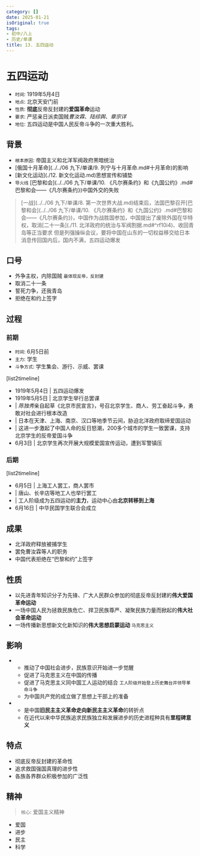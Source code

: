 ```yaml
---
category: []
date: 2025-01-21
isOriginal: true
tags:
- 初中/八上
- 历史/单课
title: 13. 五四运动
---
```

# 五四运动
- `时间`: 1919年5月4日
- `地点`: 北京天安门前
- `性质`: **彻底**反帝反封建的**爱国革命**运动
- `要求`: 严惩亲日派卖国贼*曹汝霖*、*陆综舆*、*章宗详*
- `地位`: 五四运动是中国人民反帝斗争的一次重大胜利。

## 背景
- `根本原因`: 帝国主义和北洋军阀政府黑暗统治
- [俄国十月革命](../../06 九下/单课/9. 列宁与十月革命.md#十月革命)的影响
- [新文化运动](./12. 新文化运动.md)思想宣传和铺垫
- `导火线` [巴黎和会](../../06 九下/单课/10. 《凡尔赛条约》和《九国公约》.md#巴黎和会——《凡尔赛条约》)中国外交的失败

> [一战](../../06 九下/单课/8. 第一次世界大战.md)结束后，法国巴黎召开[巴黎和会](../../06 九下/单课/10. 《凡尔赛条约》和《九国公约》.md#巴黎和会——《凡尔赛条约》)，中国作为战胜国参加，中国提出了废除外国在华特权，取消[二十一条](./11. 北洋政府的统治与军阀割据.md#^rf10i4)、收回青岛等正当要求
> 但是列强操纵会议，要将中国在山东的一切权益移交给日本
> 消息传回国内后，国内不满，五四运动爆发
## 口号
- 外争主权，内除国贼 `最体现反帝，反封建`
- 取消二十一条
- 誓死力争，还我青岛
- 拒绝在和约上签字
## 过程
### 前期
- `时间`: 6月5日前
- `主力`: 学生
- `斗争方式`: 学生集会、游行、示威、罢课

[list2timeline]
- 1919年5月4日 | 五四运动爆发
- 1919年5月5日 | 北京学生举行总罢课
- | *陈独秀*亲自起草《北京市民宣言》，号召北京学生、商人、劳工奋起斗争，勇敢对社会进行根本改造
- | 日本在天津、上海、南京、汉口等地季节云间，胁迫北洋政府取缔爱国运动
- | 这进一步激起了中国人命的反日怒潮，200多个城市的学生一致罢课，支持北京学生的反帝爱国斗争
- 6月3日 | 北京学生再次开展大规模爱国宣传运动，遭到军警镇压
### 后期
[list2timeline]

- 6月5日 | 上海工人罢工，商人罢市
- | 唐山、长辛店等地工人也举行罢工
- | 工人阶级成为五四运动的**主力**，运动中心由**北京转移到上海**
- 6月16日 | 中华民国学生联合会成立
## 成果
- 北洋政府释放被捕学生
- 罢免曹汝霖等人的职务
- 中国代表拒绝在“巴黎和约”上签字
## 性质
- 以先进青年知识分子为先锋、广大人民群众参加的彻底反帝反封建的**伟大爱国革命运动**
- 一场中国人民为拯救民族危亡、捍卫民族尊严、凝聚民族力量而掀起的**伟大社会革命运动**
- 一场传播新思想新文化新知识的**伟大思想启蒙运动** `马克思主义`
## 影响
- 
    - 推动了中国社会进步，民族意识开始进一步觉醒
    - 促进了马克思主义在中国的传播
    - 促进了马克思主义同中国工人运动的结合 `工人阶级开始登上历史舞台并领导革命斗争`
    - 为中国共产党的成立做了思想上干部上的准备
- 
    - 是中国**旧民主主义革命走向新民主主义革命**的转折点
    - 在近代以来中华民族追求民族独立和发展进步的历史进程种具有**里程碑意义**
## 特点
- 彻底反帝反封建的革命性
- 追求救国强国真理的进步性
- 各族各界群众积极参加的广泛性
## 精神
> `核心`: 爱国主义精神

 - 爱国
 - 进步
 - 民主
 - 科学